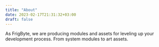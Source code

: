 ```yaml
---
title: "About"
date: 2023-02-17T21:31:32+03:00
draft: false
---
```


As FrigByte, we are producing modules and assets for leveling up your development process. From system modules to art assets.
